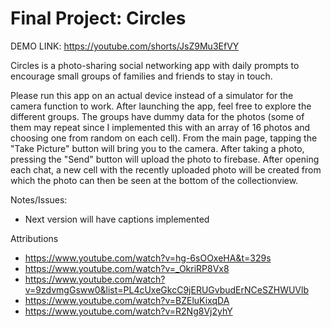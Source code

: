 # Final Project: Circles
DEMO LINK: https://youtube.com/shorts/JsZ9Mu3EfVY

Circles is a photo-sharing social networking app with daily prompts to encourage small groups of families and friends to stay in touch.

Please run this app on an actual device instead of a simulator for the camera function to work. After launching the app, feel free to explore the different groups. The groups have dummy data for the photos (some of them may repeat since I implemented this with an array of 16 photos and choosing one from random on each cell). From the main page, tapping the "Take Picture" button will bring you to the camera. After taking a photo, pressing the "Send" button will upload the photo to firebase. After opening each chat, a new cell with the recently uploaded photo will be created from which the photo can then be seen at the bottom of the collectionview.

Notes/Issues:
- Next version will have captions implemented

Attributions
- https://www.youtube.com/watch?v=hg-6sOOxeHA&t=329s
- https://www.youtube.com/watch?v=_OkriRP8Vx8
- https://www.youtube.com/watch?v=9zdvmgGsww0&list=PL4cUxeGkcC9jERUGvbudErNCeSZHWUVlb
- https://www.youtube.com/watch?v=BZEluKixqDA
- https://www.youtube.com/watch?v=R2Ng8Vj2yhY
